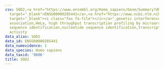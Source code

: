 ```yaml
---
csv: SOD2,<a href="https://www.ensembl.org/Homo_sapiens/Gene/Summary?db=core;g=ENSG00000285441"
  target="_blank">ENSG00000285441</a>,<a href="https://www.ncbi.nlm.nih.gov/pubmed/17216044"
  target="_blank"><i class="fas fa-file"></i></a>",genetic interference,functional
  association,HeLa, high throughput transcription profiling by microarray,nucleotide
  sequence identification,nucleotide sequence identification,transcriptional regulation,up-regulates
  activity
data_alias: SOD2
data_id: ENSG00000285441
data_numevidence: 1
data_species: Homo sapiens
data_taxid: '9606'
title: SOD2
---
```

